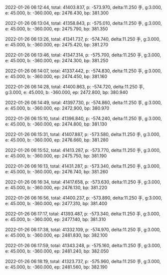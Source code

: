 2022-01-26 06:12:44, total: 41403.837, p: -573.970, delta:11.250 手, g:3.000, e: 45.000, b: -360.000, ep: 2476.430, bp: 381.300

2022-01-26 06:13:04, total: 41358.843, p: -575.010, delta:11.250 手, g:3.000, e: 45.000, b: -360.000, ep: 2475.790, bp: 381.350

2022-01-26 06:13:26, total: 41341.737, p: -574.740, delta:11.250 手, g:3.000, e: 45.000, b: -360.000, ep: 2475.420, bp: 381.270

2022-01-26 06:13:46, total: 41347.314, p: -575.700, delta:11.250 手, g:3.000, e: 45.000, b: -360.000, ep: 2474.300, bp: 381.250

2022-01-26 06:14:07, total: 41337.442, p: -574.830, delta:11.250 手, g:3.000, e: 45.000, b: -360.000, ep: 2474.450, bp: 381.160

2022-01-26 06:14:28, total: 41400.863, p: -574.720, delta:11.250 手, g:3.000, e: 45.000, b: -360.000, ep: 2472.800, bp: 380.940

2022-01-26 06:14:49, total: 41397.730, p: -574.860, delta:11.250 手, g:3.000, e: 45.000, b: -360.000, ep: 2472.900, bp: 380.970

2022-01-26 06:15:10, total: 41396.840, p: -574.240, delta:11.250 手, g:3.000, e: 45.000, b: -360.000, ep: 2474.800, bp: 381.130

2022-01-26 06:15:31, total: 41407.887, p: -573.580, delta:11.250 手, g:3.000, e: 45.000, b: -360.000, ep: 2476.660, bp: 381.280

2022-01-26 06:15:52, total: 41413.287, p: -573.770, delta:11.250 手, g:3.000, e: 45.000, b: -360.000, ep: 2475.750, bp: 381.190

2022-01-26 06:16:13, total: 41431.287, p: -573.340, delta:11.250 手, g:3.000, e: 45.000, b: -360.000, ep: 2476.740, bp: 381.260

2022-01-26 06:16:34, total: 41417.658, p: -573.630, delta:11.250 手, g:3.000, e: 45.000, b: -360.000, ep: 2476.130, bp: 381.220

2022-01-26 06:16:56, total: 41400.237, p: -573.890, delta:11.250 手, g:3.000, e: 45.000, b: -360.000, ep: 2477.310, bp: 381.400

2022-01-26 06:17:17, total: 41393.487, p: -573.340, delta:11.250 手, g:3.000, e: 45.000, b: -360.000, ep: 2477.140, bp: 381.310

2022-01-26 06:17:38, total: 41332.109, p: -574.970, delta:11.250 手, g:3.000, e: 45.000, b: -360.000, ep: 2481.830, bp: 382.100

2022-01-26 06:17:59, total: 41343.248, p: -575.160, delta:11.250 手, g:3.000, e: 45.000, b: -360.000, ep: 2481.240, bp: 382.050

2022-01-26 06:18:19, total: 41323.737, p: -575.960, delta:11.250 手, g:3.000, e: 45.000, b: -360.000, ep: 2481.560, bp: 382.190
